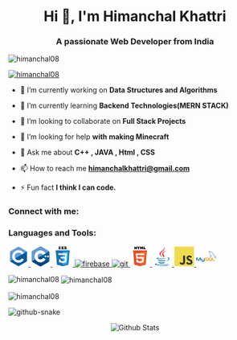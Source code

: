 <h1 align="center">Hi 👋, I'm Himanchal Khattri</h1>
<h3 align="center">A passionate Web Developer from India</h3>

<p align="left"> <img src="https://komarev.com/ghpvc/?username=himanchal08&label=Profile%20views&color=0e75b6&style=flat" alt="himanchal08" /> </p>

<p align="left"> <a href="https://github.com/ryo-ma/github-profile-trophy"><img src="https://github-profile-trophy.vercel.app/?username=himanchal08" alt="himanchal08" /></a> </p>

- 🔭 I’m currently working on **Data Structures and Algorithms**

- 🌱 I’m currently learning **Backend Technologies(MERN STACK)**

- 👯 I’m looking to collaborate on **Full Stack Projects**

- 🤝 I’m looking for help **with making Minecraft**

- 💬 Ask me about **C++ , JAVA , Html , CSS**

- 📫 How to reach me **himanchalkhattri@gmail.com**

- ⚡ Fun fact **I think I can code.**


<h3 align="left">Connect with me:</h3>
<p align="left">
</p>

<h3 align="left">Languages and Tools:</h3>
<p align="left"> <a href="https://www.cprogramming.com/" target="_blank" rel="noreferrer"> <img src="https://raw.githubusercontent.com/devicons/devicon/master/icons/c/c-original.svg" alt="c" width="40" height="40"/> </a> <a href="https://www.w3schools.com/cpp/" target="_blank" rel="noreferrer"> <img src="https://raw.githubusercontent.com/devicons/devicon/master/icons/cplusplus/cplusplus-original.svg" alt="cplusplus" width="40" height="40"/> </a> <a href="https://www.w3schools.com/css/" target="_blank" rel="noreferrer"> <img src="https://raw.githubusercontent.com/devicons/devicon/master/icons/css3/css3-original-wordmark.svg" alt="css3" width="40" height="40"/> </a> <a href="https://firebase.google.com/" target="_blank" rel="noreferrer"> <img src="https://www.vectorlogo.zone/logos/firebase/firebase-icon.svg" alt="firebase" width="40" height="40"/> </a> <a href="https://git-scm.com/" target="_blank" rel="noreferrer"> <img src="https://www.vectorlogo.zone/logos/git-scm/git-scm-icon.svg" alt="git" width="40" height="40"/> </a> <a href="https://www.w3.org/html/" target="_blank" rel="noreferrer"> <img src="https://raw.githubusercontent.com/devicons/devicon/master/icons/html5/html5-original-wordmark.svg" alt="html5" width="40" height="40"/> </a> <a href="https://www.java.com" target="_blank" rel="noreferrer"> <img src="https://raw.githubusercontent.com/devicons/devicon/master/icons/java/java-original.svg" alt="java" width="40" height="40"/> </a> <a href="https://developer.mozilla.org/en-US/docs/Web/JavaScript" target="_blank" rel="noreferrer"> <img src="https://raw.githubusercontent.com/devicons/devicon/master/icons/javascript/javascript-original.svg" alt="javascript" width="40" height="40"/> </a> <a href="https://www.mysql.com/" target="_blank" rel="noreferrer"> <img src="https://raw.githubusercontent.com/devicons/devicon/master/icons/mysql/mysql-original-wordmark.svg" alt="mysql" width="40" height="40"/> </a> </p>

<p><img align="left" src="https://github-readme-stats.vercel.app/api/top-langs?username=himanchal08&show_icons=true&locale=en&layout=compact" alt="himanchal08" /></p>

<p>&nbsp;<img align="center" src="https://github-readme-stats.vercel.app/api?username=himanchal08&show_icons=true&locale=en" alt="himanchal08" /></p>

<p><img align="center" src="https://github-readme-streak-stats.herokuapp.com/?user=himanchal08&" alt="himanchal08" /></p>
<picture>
  <source media="(prefers-color-scheme: dark)" srcset="github-snake-dark.svg" />
  <source media="(prefers-color-scheme: light)" srcset="github-snake.svg" />
  <img alt="github-snake" src="github-snake.svg" />
</picture>

<p align="center">
        <img src="https://raw.githubusercontent.com/bornmay/bornmay/Update/svg/Bottom.svg" alt="Github Stats">
</p>
